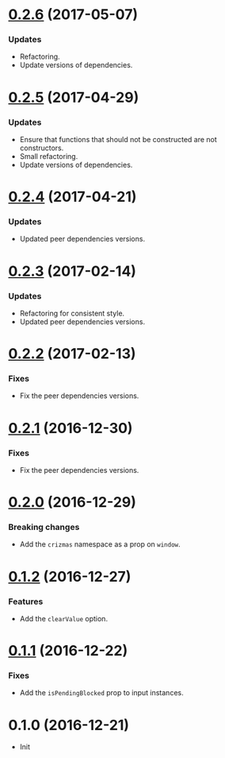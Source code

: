 <a name="0.2.6"></a>
# [0.2.6](https://github.com/raulsebastianmihaila/crizmas-form/compare/v0.2.5...v0.2.6) (2017-05-07)

### Updates
- Refactoring.
- Update versions of dependencies.

<a name="0.2.5"></a>
# [0.2.5](https://github.com/raulsebastianmihaila/crizmas-form/compare/v0.2.4...v0.2.5) (2017-04-29)

### Updates
- Ensure that functions that should not be constructed are not constructors.
- Small refactoring.
- Update versions of dependencies.

<a name="0.2.4"></a>
# [0.2.4](https://github.com/raulsebastianmihaila/crizmas-form/compare/v0.2.3...v0.2.4) (2017-04-21)

### Updates
- Updated peer dependencies versions.

<a name="0.2.3"></a>
# [0.2.3](https://github.com/raulsebastianmihaila/crizmas-form/compare/v0.2.2...v0.2.3) (2017-02-14)

### Updates
- Refactoring for consistent style.
- Updated peer dependencies versions.

<a name="0.2.2"></a>
# [0.2.2](https://github.com/raulsebastianmihaila/crizmas-form/compare/v0.2.1...v0.2.2) (2017-02-13)

### Fixes
- Fix the peer dependencies versions.

<a name="0.2.1"></a>
# [0.2.1](https://github.com/raulsebastianmihaila/crizmas-form/compare/v0.2.0...v0.2.1) (2016-12-30)

### Fixes
- Fix the peer dependencies versions.

<a name="0.2.0"></a>
# [0.2.0](https://github.com/raulsebastianmihaila/crizmas-form/compare/v0.1.2...v0.2.0) (2016-12-29)

### Breaking changes
- Add the `crizmas` namespace as a prop on `window`.

<a name="0.1.2"></a>
# [0.1.2](https://github.com/raulsebastianmihaila/crizmas-form/compare/v0.1.1...v0.1.2) (2016-12-27)

### Features
- Add the `clearValue` option.

<a name="0.1.1"></a>
# [0.1.1](https://github.com/raulsebastianmihaila/crizmas-form/compare/v0.1.0...v0.1.1) (2016-12-22)

### Fixes
- Add the `isPendingBlocked` prop to input instances.

<a name="0.1.0"></a>
# 0.1.0 (2016-12-21)

- Init
